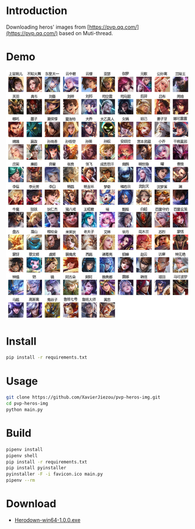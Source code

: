 # Introduction
Downloading heros' images from [https://pvp.qq.com/](https://pvp.qq.com/) based on Muti-thread.
# Demo
![demo](demo.jpg)
# Install
```bash
pip install -r requirements.txt
```
# Usage
```bash
git clone https://github.com/XavierJiezou/pvp-heros-img.git
cd pvp-heros-img
python main.py
```
# Build
```bash
pipenv install
pipenv shell
pip install -r requirements.txt
pip install pyinstaller
pyinstaller -F -i favicon.ico main.py
pipenv --rm
```
# Download
- [Herodown-win64-1.0.0.exe](https://github.com/XavierJiezou/python-crawl-learning/releases/download/1.0.0/Herodown-win64-1.0.0.exe)
